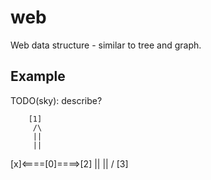 # web
Web data structure - similar to tree and graph.

## Example

TODO(sky): describe?

        [1]
         /\
         ||
         ||
[x]<====[0]====>[2]
         ||
         ||
         \/
        [3]
